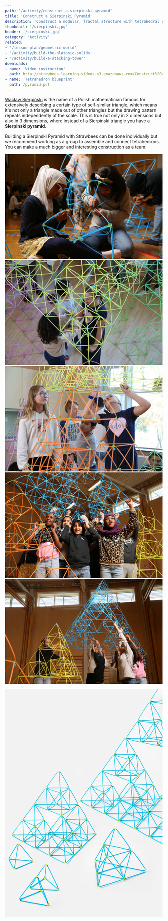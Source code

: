```yaml
---
path: '/activity/construct-a-sierpinski-pyramid'
title: 'Construct a Sierpinski Pyramid'
description: 'Construct a modular, fractal structure with tetrahedral shapes.'
thumbnail: '/sierpinski.jpg'
header: '/sierpinski.jpg'
category: 'Activity'
related:
- '/lesson-plan/geometric-world'
- '/activity/build-the-platonic-solids'
- '/activity/build-a-stacking-tower'
downloads:
- name: 'Video instruction'
  path: http://strawbees-learning-videos.s3.amazonaws.com/Construct%20a%20Sierpinski%20Pyramid%20-%20English.shrink.mp4
- name: 'Tetrahedron blueprint'
  path: /pyramid.pdf
---
```


<section component="youtube" url="https://youtu.be/MFlH7minmJU"></section>

[Wacław Sierpiński](https://en.wikipedia.org/wiki/Wac%C5%82aw_Sierpi%C5%84ski) is the name of a Polish mathematician famous for extensively describing a certain type of self-similar triangle, which means it's not only a triangle made out of other triangles but the drawing pattern repeats independently of the scale. This is true not only in 2 dimensions but also in 3 dimensions, where instead of a Sierpinski triangle you have a **Sierpinski pyramid**.

Building a Sierpinski Pyramid with Strawbees can be done individually but we recommend working as a group to assemble and connect tetrahedrons. You can make a much bigger and interesting construction as a team.

<section component="gallery">

![Building the pyramid alone can be tedious, working in groups is more engaging and effective](/sierpinski3.jpg)
![The structure scales and it can get big enough to easily fit students inside](/sierpinski7.jpg)
![Examining this structure from many perspectives reveals different things about it](/sierpinski5.jpg)
![Explore the joy of building together and achieving a goal through collaboration](/sierpinski6.jpg)
![Building large Strawbees structures is fun, safe and silent on the fall](/sierpinski4.jpg)

</section>

![A Sierpinski Pyramid is made entirely of self-similar arrangements of tetrahedrons](/sierpinski2.jpg)
